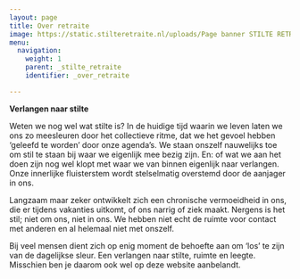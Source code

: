```yaml
---
layout: page
title: Over retraite
image: https://static.stilteretraite.nl/uploads/Page banner STILTE RETRAITE.jpg
menu:
  navigation:
    weight: 1
    parent: _stilte_retraite
    identifier: _over_retraite

---
```

**Verlangen naar stilte**

Weten we nog wel wat stilte is? In de huidige tijd waarin we leven laten we ons zo meesleuren door het collectieve ritme, dat we het gevoel hebben ‘geleefd te worden’ door onze agenda’s. We staan onszelf nauwelijks toe om stil te staan bij waar we eigenlijk mee bezig zijn. En: of wat we aan het doen zijn nog wel klopt met waar we van binnen eigenlijk naar verlangen. Onze innerlijke fluisterstem wordt stelselmatig overstemd door de aanjager in ons.

Langzaam maar zeker ontwikkelt zich een chronische vermoeidheid in ons, die er tijdens vakanties uitkomt, of ons narrig of ziek maakt. Nergens is het stil; niet om ons, niet in ons. We hebben niet echt de ruimte voor contact met anderen en al helemaal niet met onszelf.

Bij veel mensen dient zich op enig moment de behoefte aan om ‘los’ te zijn van de dagelijkse sleur. Een verlangen naar stilte, ruimte en leegte. Misschien ben je daarom ook wel op deze website aanbelandt.
